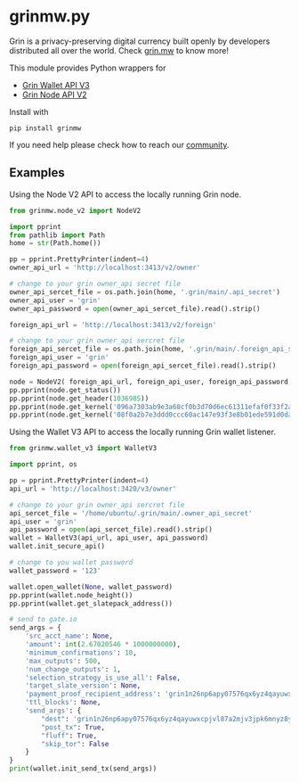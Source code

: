 # grinmw.py

Grin is a privacy-preserving digital currency built openly by developers distributed all over the world. Check [grin.mw](https://grin.mw/) to know more!

This module provides Python wrappers for

* [Grin Wallet API V3](https://docs.grin.mw/wiki/api/wallet-api/)
* [Grin Node API V2](https://docs.grin.mw/wiki/api/node-api/)

Install with

```
pip install grinmw
```

If you need help please check how to reach our [community](https://grin.mw/community).

## Examples

Using the Node V2 API to access the locally running Grin node.

```python
from grinmw.node_v2 import NodeV2

import pprint
from pathlib import Path
home = str(Path.home())

pp = pprint.PrettyPrinter(indent=4)
owner_api_url = 'http://localhost:3413/v2/owner'

# change to your grin owner_api secret file
owner_api_sercet_file = os.path.join(home, '.grin/main/.api_secret')
owner_api_user = 'grin'
owner_api_password = open(owner_api_sercet_file).read().strip()

foreign_api_url = 'http://localhost:3413/v2/foreign'

# change to your grin owner_api sercret file
foreign_api_sercet_file = os.path.join(home, '.grin/main/.foreign_api_secret')
foreign_api_user = 'grin'
foreign_api_password = open(foreign_api_sercet_file).read().strip()

node = NodeV2( foreign_api_url, foreign_api_user, foreign_api_password, owner_api_url, owner_api_user, owner_api_password)
pp.pprint(node.get_status())
pp.pprint(node.get_header(1036985))
pp.pprint(node.get_kernel('096a7303ab9e3a68cf0b3d70d6ec61311efaf0f33f2ac251bff2a4da45908d3f15'))
pp.pprint(node.get_kernel('08f0a2b7e3ddd0ccc60ac147e93f3e8b01ede591d0da08ba93333e3c73fd45c1cf'))
```

Using the Wallet V3 API to access the locally running Grin wallet listener.

```python
from grinmw.wallet_v3 import WalletV3

import pprint, os

pp = pprint.PrettyPrinter(indent=4)
api_url = 'http://localhost:3420/v3/owner'

# change to your grin owner_api sercret file
api_sercet_file = '/home/ubuntu/.grin/main/.owner_api_secret'
api_user = 'grin'
api_password = open(api_sercet_file).read().strip()
wallet = WalletV3(api_url, api_user, api_password)
wallet.init_secure_api()

# change to you wallet password
wallet_password = '123'

wallet.open_wallet(None, wallet_password)
pp.pprint(wallet.node_height())
pp.pprint(wallet.get_slatepack_address())

# send to gate.io
send_args = {
    'src_acct_name': None,
    'amount': int(2.67020546 * 1000000000),
    'minimum_confirmations': 10,
    'max_outputs': 500,
    'num_change_outputs': 1,
    'selection_strategy_is_use_all': False,
    'target_slate_version': None,
    'payment_proof_recipient_address': 'grin1n26np6apy07576qx6yz4qayuwxcpjvl87a2mjv3jpk6mnyz8y4vq65ahjm',
    'ttl_blocks': None,
    'send_args': {
        "dest": 'grin1n26np6apy07576qx6yz4qayuwxcpjvl87a2mjv3jpk6mnyz8y4vq65ahjm',
        "post_tx": True,
        "fluff": True,
        "skip_tor": False
    }
}
print(wallet.init_send_tx(send_args))
```
